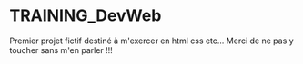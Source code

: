 # TRAINING_DevWeb
Premier projet fictif destiné à m'exercer en html css etc...
Merci de ne pas y toucher sans m'en parler !!!
